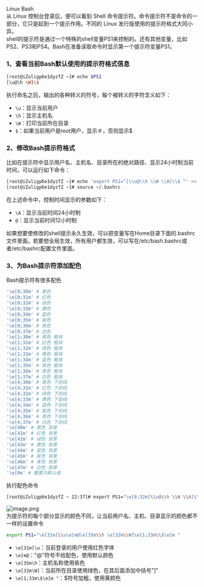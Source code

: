 Linux Bash <br />从 Linux 控制台登录后，便可以看到 Shell 命令提示符。命令提示符不是命令的一部分，它只是起到一个提示作用。不同的 Linux 发行版使用的提示符格式大同小异。<br />shell的提示符是通过一个特殊的shell变量PS1来控制的。还有其他变量，比如PS2、PS3和PS4。Bash在准备读取命令时显示第一个提示符变量PS1。
<a name="AB6sT"></a>
### 1、查看当前Bash默认使用的提示符格式信息
```bash
[root@iZuligp6e1dyzfZ ~]# echo $PS1
[\u@\h \W]\$
```
执行命名之后，输出的各种转义的符号，每个被转义的字符含义如下：

- `\u`：显示当前用户
- `\h`：显示主机名
- `\W`：打印当前所在目录
- `$`：如果当前用户是root用户，显示＃，否则显示$
<a name="mZM5t"></a>
### 2、修改Bash提示符格式
比如在提示符中显示用户名、主机名、目录所在的绝对路径、显示24小时制当前时间，可以运行如下命令：
```bash
[root@iZuligp6e1dyzfZ ~]# echo 'export PS1="[\\u@\\h \\W \\A]\\$ "' >> ~/.bashrc
[root@iZuligp6e1dyzfZ ~]# source ~/.bashrc
```
在上述命令中，控制时间显示的参数如下：

- `\A`：显示当前时间24小时制
- `@`：显示当前时间12小时制

如果想要使修改的shell提示永久生效，可以把变量写在Home目录下面的.bashrc文件里面。若要想全局生效，所有用户都生效，可以写在/etc/bash.bashrc或者/etc/bashrc配置文件里面。
<a name="NOAak"></a>
### 3、为Bash提示符添加配色
Bash提示符有很多配色
```bash
'\e[0;30m' # 黑色
'\e[0;31m' # 红色
'\e[0;32m' # 绿色
'\e[0;33m' # 黄色
'\e[0;34m' # 蓝色
'\e[0;35m' # 紫色
'\e[0;36m' # 青色
'\e[0;37m' # 白色
'\e[1;30m' # 黑色 粗体
'\e[1;31m' # 红色 粗体
'\e[1;32m' # 绿色 粗体
'\e[1;33m' # 黄色 粗体
'\e[1;34m' # 蓝色 粗体
'\e[1;35m' # 紫色 粗体
'\e[1;36m' # 青色 粗体
'\e[1;37m' # 白色 粗体
'\e[4;30m' # 黑色 下划线
'\e[4;31m' # 红色 下划线
'\e[4;32m' # 绿色 下划线
'\e[4;33m' # 黄色 下划线
'\e[4;34m' # 蓝色 下划线
'\e[4;35m' # 紫色 下划线
'\e[4;36m' # 青色 下划线
'\e[4;37m' # 白色 下划线
'\e[40m' # 黑色 背景
'\e[41m' # 红色 背景
'\e[42m' # 绿色 背景
'\e[43m' # 黄色 背景
'\e[44m' # 蓝色 背景
'\e[45m' # 紫色 背景
'\e[46m' # 青色 背景
'\e[47m' # 白色 背景
'\e[0m' # 重置为默认值
```
执行配色命令
```bash
[root@iZuligp6e1dyzfZ ~ 22:37]# export PS1="\e[0;32m[\\u@\\h \\W \\A]\\$ \e[m "
```
![image.png](https://cdn.nlark.com/yuque/0/2020/png/396745/1597243405705-45f42e57-b10a-40e9-8a51-184caeebbb78.png#height=113&id=dQS8z&originHeight=340&originWidth=3323&originalType=binary&ratio=1&rotation=0&showTitle=false&size=391704&status=done&style=none&title=&width=1107.6666666666667)<br />为提示符的每个部分显示的颜色不同，让当前用户名、主机、目录显示的颜色都不一样的设置命令
```bash
export PS1="\e[31m[\\u\e[m@\e[35m\\h \e[32m\\W]\e[1;33m\\$\e[m "
```

- `\e[31m[\u`：当前登录的用户使用红色字体
- `\e[m@`："@"符号不给配色，使用默认颜色
- `\e[35m\h`：主机名称使用紫色
- `\e[32m\W]`：当前所在目录使用绿色，在其后面添加中括号"]"
- `\e[1;33m\$\e[m "`：$符号加粗，使用黄颜色
